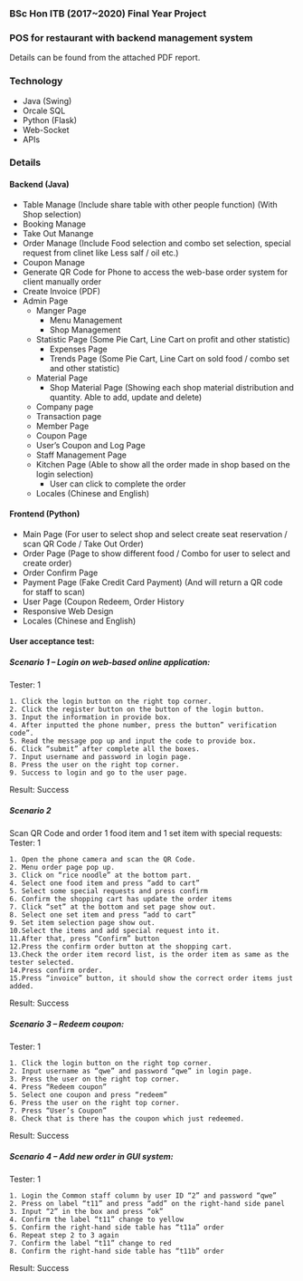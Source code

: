 ### BSc Hon ITB (2017~2020) Final Year Project
### POS for restaurant with backend management system

Details can be found from the attached PDF report.

### Technology
- Java (Swing)
- Orcale SQL
- Python (Flask)
- Web-Socket
- APIs

### Details
#### Backend (Java)
- Table Manage (Include share table with other people function) (With Shop selection)
- Booking Manage
- Take Out Manange
- Order Manage (Include Food selection and combo set selection, special request from clinet like Less salf / oil etc.)
- Coupon Manage
- Generate QR Code for Phone to access the web-base order system for client manually order
- Create Invoice (PDF)
- Admin Page
  - Manger Page
    - Menu Management
    - Shop Management
  - Statistic Page (Some Pie Cart, Line Cart on profit and other statistic)
    - Expenses Page
    - Trends Page (Some Pie Cart, Line Cart on sold food / combo set and other statistic)
  - Material Page
    - Shop Material Page (Showing each shop material distribution and quantity. Able to add, update and delete)
  - Company page
  - Transaction page
  - Member Page
  - Coupon Page
  - User’s Coupon and Log Page
  - Staff Management Page
  - Kitchen Page (Able to show all the order made in shop based on the login selection)
    - User can click to complete the order
  - Locales (Chinese and English)
      
#### Frontend (Python)
- Main Page (For user to select shop and select create seat reservation / scan QR Code / Take Out Order)
- Order Page (Page to show different food / Combo for user to select and create order)
- Order Confirm Page
- Payment Page (Fake Credit Card Payment) (And will return a QR code for staff to scan)
- User Page (Coupon Redeem, Order History
- Responsive Web Design
- Locales (Chinese and English)

#### User acceptance test:

##### Scenario 1 – Login on web-based online application:

  Tester: 1
  
    1. Click the login button on the right top corner.
    2. Click the register button on the button of the login button.
    3. Input the information in provide box.
    4. After inputted the phone number, press the button” verification code”.
    5. Read the message pop up and input the code to provide box.
    6. Click “submit” after complete all the boxes.
    7. Input username and password in login page.
    8. Press the user on the right top corner.
    9. Success to login and go to the user page.
    
  Result: Success

##### Scenario 2

  Scan QR Code and order 1 food item and 1 set item with special requests:
  Tester: 1
  
    1. Open the phone camera and scan the QR Code.
    2. Menu order page pop up.
    3. Click on “rice noodle” at the bottom part.
    4. Select one food item and press “add to cart”
    5. Select some special requests and press confirm
    6. Confirm the shopping cart has update the order items
    7. Click “set” at the bottom and set page show out.
    8. Select one set item and press “add to cart”
    9. Set item selection page show out.
    10.Select the items and add special request into it.
    11.After that, press “Confirm” button
    12.Press the confirm order button at the shopping cart.
    13.Check the order item record list, is the order item as same as the tester selected.
    14.Press confirm order.
    15.Press “invoice” button, it should show the correct order items just added.
     
  Result: Success

##### Scenario 3 – Redeem coupon:

  Tester: 1
  
    1. Click the login button on the right top corner.
    2. Input username as “qwe” and password “qwe” in login page.
    3. Press the user on the right top corner.
    4. Press “Redeem coupon”
    5. Select one coupon and press “redeem”
    6. Press the user on the right top corner.
    7. Press “User’s Coupon”
    8. Check that is there has the coupon which just redeemed.
    
  Result: Success

##### Scenario 4 – Add new order in GUI system:

  Tester: 1
  
    1. Login the Common staff column by user ID “2” and password “qwe”
    2. Press on label “t11” and press “add” on the right-hand side panel
    3. Input “2” in the box and press “ok”
    4. Confirm the label “t11” change to yellow
    5. Confirm the right-hand side table has “t11a” order
    6. Repeat step 2 to 3 again
    7. Confirm the label “t11” change to red
    8. Confirm the right-hand side table has “t11b” order
    
  Result: Success
